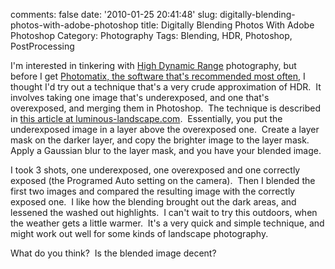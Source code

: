 comments: false
date: '2010-01-25 20:41:48'
slug: digitally-blending-photos-with-adobe-photoshop
title: Digitally Blending Photos With Adobe Photoshop
Category: Photography
Tags: Blending, HDR, Photoshop, PostProcessing

I'm interested in tinkering with [High Dynamic Range](http://en.wikipedia.org/wiki/High_dynamic_range_imaging) photography,
but before I get [Photomatix, the software that's recommended most often](http://www.hdrsoft.com/), I thought I'd try out a technique that's a
very crude approximation of HDR.  It involves taking one image that's
underexposed, and one that's overexposed, and merging them in Photoshop.  The
technique is described in [this article at luminous-landscape.com](http://www.luminous-landscape.com/tutorials/digital-blending.shtml).  Essentially, you
put the underexposed image in a layer above the overexposed one.  Create a
layer mask on the darker layer, and copy the brighter image to the layer mask.
Apply a Gaussian blur to the layer mask, and you have your blended image.
<!-- more -->

I took 3 shots, one underexposed, one overexposed and one correctly exposed
(the Programed Auto setting on the camera).  Then I blended the first two
images and compared the resulting image with the correctly exposed one.  I
like how the blending brought out the dark areas, and lessened the washed out
highlights.  I can't wait to try this outdoors, when the weather gets a little
warmer.  It's a very quick and simple technique, and might work out well for
some kinds of landscape photography.

What do you think?  Is the blended image decent?

<!-- ai c /wp/Blend__JAZ0156.jpg /wp/Blend__JAZ0156-440x292.jpg 440 292 The Underexposed Image -->
<!-- ai c /wp/Blend__JAZ0157.jpg /wp/Blend__JAZ0157-440x292.jpg 440 292 The Overexposed Image -->
<!-- ai c /wp/Blended.jpg /wp/Blended-440x292.jpg 440 292 The Blended Image -->
<!-- ai c /wp/Blend__JAZ0155.jpg /wp/Blend__JAZ0155-440x292.jpg 440 292 The Correctly Exposed Image -->

